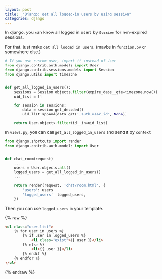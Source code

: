 ```yaml
---
layout: post
title:  "Django: get all logged-in users by using session"
categories: django
---
```



In django, you can know all logged in users by `Session` for non-expired sessions.

For that, just make `get_all_logged_in_users`. (maybe in `function.py` or somewhere else.)

```python
# If you use custom user, import it instead of User
from django.contrib.auth.models import User
from django.contrib.sessions.models import Session
from django.utils import timezone


def get_all_logged_in_users():
    sessions = Session.objects.filter(expire_date__gte=timezone.now())
    uid_list = []

    for session in sessions:
        data = session.get_decoded()
        uid_list.append(data.get('_auth_user_id', None))

    return User.objects.filter(id__in=uid_list)
```

In `views.py`, you can call `get_all_logged_in_users` and send it by `context`

```python
from django.shortcuts import render
from django.contrib.auth.models import User


def chat_room(request):
    ...
    users = User.objects.all()
    logged_users = get_all_logged_in_users()
    ...

    return render(request, 'chat/room.html', {
        'users': users,
        'logged_users': logged_users,
    })
```

Then you can use `logged_users` in your template.

{% raw %}
```html
<ul class="user-list">
    {% for user in users %}
        {% if user in logged_users %}
            <li class="exist">{{ user }}</li>
        {% else %}
            <li>{{ user }}</li>
        {% endif %}
    {% endfor %}
</ul>
```
{% endraw %}
